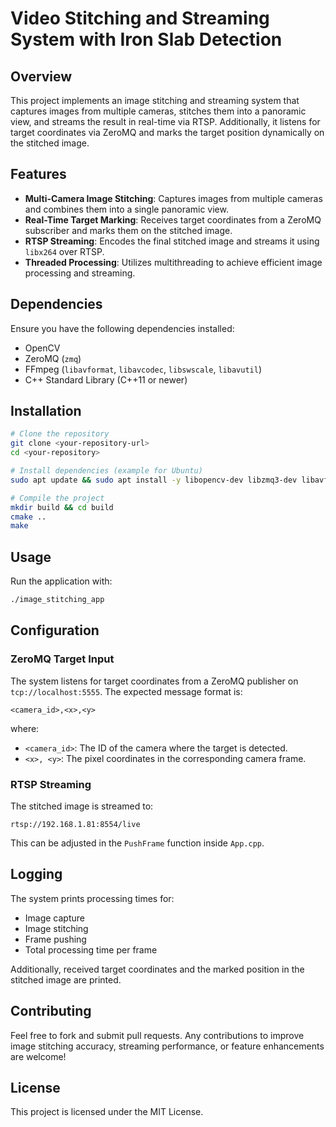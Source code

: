 # Video Stitching and Streaming System with Iron Slab Detection

## Overview
This project implements an image stitching and streaming system that captures images from multiple cameras, stitches them into a panoramic view, and streams the result in real-time via RTSP. Additionally, it listens for target coordinates via ZeroMQ and marks the target position dynamically on the stitched image.

## Features
- **Multi-Camera Image Stitching**: Captures images from multiple cameras and combines them into a single panoramic view.
- **Real-Time Target Marking**: Receives target coordinates from a ZeroMQ subscriber and marks them on the stitched image.
- **RTSP Streaming**: Encodes the final stitched image and streams it using `libx264` over RTSP.
- **Threaded Processing**: Utilizes multithreading to achieve efficient image processing and streaming.

## Dependencies
Ensure you have the following dependencies installed:

- OpenCV
- ZeroMQ (`zmq`)
- FFmpeg (`libavformat`, `libavcodec`, `libswscale`, `libavutil`)
- C++ Standard Library (C++11 or newer)

## Installation
```bash
# Clone the repository
git clone <your-repository-url>
cd <your-repository>

# Install dependencies (example for Ubuntu)
sudo apt update && sudo apt install -y libopencv-dev libzmq3-dev libavformat-dev libavcodec-dev libswscale-dev libavutil-dev

# Compile the project
mkdir build && cd build
cmake ..
make
```

## Usage
Run the application with:
```bash
./image_stitching_app
```

## Configuration
### ZeroMQ Target Input
The system listens for target coordinates from a ZeroMQ publisher on `tcp://localhost:5555`. The expected message format is:
```
<camera_id>,<x>,<y>
```
where:
- `<camera_id>`: The ID of the camera where the target is detected.
- `<x>, <y>`: The pixel coordinates in the corresponding camera frame.

### RTSP Streaming
The stitched image is streamed to:
```
rtsp://192.168.1.81:8554/live
```
This can be adjusted in the `PushFrame` function inside `App.cpp`.

## Logging
The system prints processing times for:
- Image capture
- Image stitching
- Frame pushing
- Total processing time per frame

Additionally, received target coordinates and the marked position in the stitched image are printed.

## Contributing
Feel free to fork and submit pull requests. Any contributions to improve image stitching accuracy, streaming performance, or feature enhancements are welcome!

## License
This project is licensed under the MIT License.

